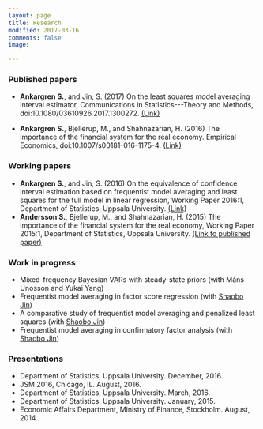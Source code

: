 ```yaml
---
layout: page
title: Research
modified: 2017-03-16
comments: false
image:

---
```


### Published papers

* **Ankargren S.**, and Jin, S. (2017) On the least squares model averaging interval estimator, Communications in Statistics---Theory and Methods, doi:10.1080/03610926.2017.1300272. [(Link)](http://www.tandfonline.com/doi/full/10.1080/03610926.2017.1300272)

* **Ankargren S.**, Bjellerup, M., and Shahnazarian, H. (2016) The importance of the financial system for the real economy. Empirical Economics, doi:10.1007/s00181-016-1175-4. [(Link)](http://link.springer.com/article/10.1007/s00181-016-1175-4)

### Working papers

* **Ankargren S.**, and Jin, S. (2016) On the equivalence of confidence interval estimation based on frequentist model averaging and least squares for the full model in linear regression, Working Paper 2016:1, Department of Statistics, Uppsala University. [(Link)](http://uu.diva-portal.org/smash/record.jsf?pid=diva2%3A919537&dswid=-5279)
* **Andersson S.**, Bjellerup, M., and Shahnazarian, H. (2015) The importance of the financial system for the real economy, Working Paper 2015:1, Department of Statistics, Uppsala University. [(Link to published paper)](http://link.springer.com/article/10.1007/s00181-016-1175-4)

### Work in progress

* Mixed-frequency Bayesian VARs with steady-state priors (with Måns Unosson and Yukai Yang)
* Frequentist model averaging in factor score regression (with [Shaobo Jin](http://katalog.uu.se/profile/?id=N11-1506))
* A comparative study of frequentist model averaging and penalized least squares (with [Shaobo Jin](http://katalog.uu.se/profile/?id=N11-1506))
* Frequentist model averaging in confirmatory factor analysis (with [Shaobo Jin](http://katalog.uu.se/profile/?id=N11-1506))


### Presentations

* Department of Statistics, Uppsala University. December, 2016.
* JSM 2016, Chicago, IL. August, 2016.
* Department of Statistics, Uppsala University. March, 2016.
* Department of Statistics, Uppsala University. January, 2015.
* Economic Affairs Department, Ministry of Finance, Stockholm. August, 2014.